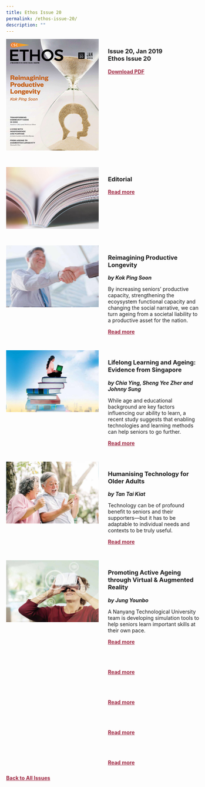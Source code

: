 ```yaml
---
title: Ethos Issue 20
permalink: /ethos-issue-20/
description: ""
---
```

<style>

.back a
{
	color: #9f2943;
	font-weight: bold;
	}
	


.text
{
	width: 50%;
}	
	
.img1 img
{
margin-top:25px;	
}	
	
.img img
{
margin-top:15px;	
}		
	
.button1 a
{
	color: #9f2943;
	font-weight:bold;
}
	

.grid-container {
	display: grid;
	grid-template-columns: 50% 50%;
	grid-column-gap: 5%;
	margin-bottom: 5%;
	}	
	
@media only screen and (max-width: 600px) {
	.grid-container {
		display: block;
	}
}	
</style>



<div class="grid-container">
	<div><img src="/images/Ethos_Thumbnails_Cover/ethosissue20.jpg"></div>
	<div>
		<h3><span class="cat">Issue 20, Jan 2019</span>
			<br>
		Ethos Issue 20
		</h3>
		<b><i></i></b>
		<p></p>
		<div class="button1"><a href="https://file.go.gov.sg/ethos-issue-20.pdf">Download PDF</a></div>
	</div>
</div>
<br>
<div class="grid-container">
	<div><img src="/images/Landing_Banner_Images/tile_editorial.jpg"></div>
	<div>
		<h3>Editorial</h3>
		<b><i></i></b>
		<p></p>
		<div class="button1"><a href="/ethos-issue-20/editorial-issue-20/">Read more</a></div>
	</div>
</div>
<br>
<div class="grid-container">
	<div><img src="/images/Cropped_images/Ethos_Issue_20/20_Teaser_Reimagining_Productive_Longevity.jpg"></div>
	<div>
		<h3>Reimagining Productive Longevity</h3>
		<b><i>by Kok Ping Soon</i></b>
		<p>By increasing seniors’ productive capacity, strengthening the ecoysystem functional capacity and changing the social narrative, we can turn ageing from a societal liability to a productive asset for the nation.</p>
		<div class="button1"><a href="">Read more</a></div>
	</div>
</div>
<br>
<div class="grid-container">
	<div><img src="/images/Cropped_images/Ethos_Issue_20/20_Teaser_Lifelong_Learning&amp;Ageing.jpg"></div>
	<div>
		<h3>Lifelong Learning and Ageing: Evidence from Singapore</h3>
		<b><i>by Chia Ying, Sheng Yee Zher and Johnny Sung</i></b>
		<p>While age and educational background are key factors influencing our ability to learn, a recent study suggests that enabling technologies and learning methods can help seniors to go further.</p>
		<div class="button1"><a href="/ethos-issue-20/lifelong-learning-and-ageing-evidence-from-singapore/">Read more</a></div>
	</div>
</div>
<br>
<div class="grid-container">
	<div><img src="/images/Cropped_images/Ethos_Issue_20/20_Teaser_Humanising_Technology_for_Older_Adults.jpg"></div>
	<div>
		<h3>Humanising Technology for Older Adults</h3>
		<b><i>by Tan Tai Kiat</i></b>
		<p>Technology can be of profound benefit to seniors and their supporters—but it has to be adaptable to individual needs and contexts to be truly useful.</p>
		<div class="button1"><a href="">Read more</a></div>
	</div>
</div>
<br>
<div class="grid-container">
	<div><img src="/images/Cropped_images/Ethos_Issue_20/20_Teaser_Promoting_Active_Ageing_Through_Virtual&amp;AR.jpg"></div>
	<div>
		<h3>Promoting Active Ageing through Virtual &amp; Augmented Reality</h3>
		<b><i>by Jung Younbo</i></b>
		<p>A Nanyang Technological University team is developing simulation tools to help seniors learn important skills at their own pace.</p>
		<div class="button1"><a href="">Read more</a></div>
	</div>
</div>
<br>
<div class="grid-container">
	<div><img src=""></div>
	<div>
		<h3></h3>
		<b><i></i></b>
		<p></p>
		<div class="button1"><a href="">Read more</a></div>
	</div>
</div>
<br>
<div class="grid-container">
	<div><img src=""></div>
	<div>
		<h3></h3>
		<b><i></i></b>
		<p></p>
		<div class="button1"><a href="">Read more</a></div>
	</div>
</div>
<br>
<div class="grid-container">
	<div><img src=""></div>
	<div>
		<h3></h3>
		<b><i></i></b>
		<p></p>
		<div class="button1"><a href="">Read more</a></div>
	</div>
</div>
<br>
<div class="grid-container">
	<div><img src=""></div>
	<div>
		<h3></h3>
		<b><i></i></b>
		<p></p>
		<div class="button1"><a href="">Read more</a></div>
	</div>
</div>



<div class="back">
<a href="/all-issues/">Back to All Issues</a>
</div>